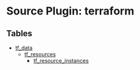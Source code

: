 # Source Plugin: terraform
## Tables
- [tf_data](tf_data.md)
  - [tf_resources](tf_resources.md)
    - [tf_resource_instances](tf_resource_instances.md)